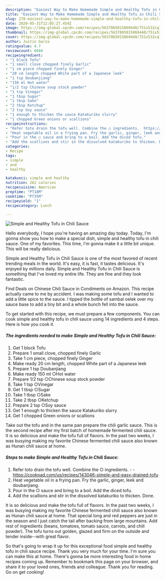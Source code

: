 ```yaml
---
description: "Easiest Way to Make Homemade Simple and Healthy Tofu in Chili Sauce"
title: "Easiest Way to Make Homemade Simple and Healthy Tofu in Chili Sauce"
slug: 278-easiest-way-to-make-homemade-simple-and-healthy-tofu-in-chili-sauce
date: 2020-05-31T12:05:27.454Z
image: https://img-global.cpcdn.com/recipes/5637865015869440/751x532cq70/simple-and-healthy-tofu-in-chili-sauce-recipe-main-photo.jpg
thumbnail: https://img-global.cpcdn.com/recipes/5637865015869440/751x532cq70/simple-and-healthy-tofu-in-chili-sauce-recipe-main-photo.jpg
cover: https://img-global.cpcdn.com/recipes/5637865015869440/751x532cq70/simple-and-healthy-tofu-in-chili-sauce-recipe-main-photo.jpg
author: Justin Garza
ratingvalue: 4.7
reviewcount: 6684
recipeingredient:
- "1 block Tofu"
- "1 small clove chopped finely Garlic"
- "1 cm piece chopped finely Ginger"
- "20 cm length chopped White part of a Japanese leek"
- "1 tsp Doubanjiang"
- "150 ml Hot water"
- "1/2 tsp Chinese soup stock powder"
- "1 tsp Vinegar"
- "1 tbsp Sugar"
- "1 tbsp Sake"
- "2 tbsp Ketchup"
- "2 tsp Soy sauce"
- "1 enough to thicken the sauce Katakuriko slurry"
- "1 chopped Green onions or scallions"
recipeinstructions:
- "Refer toto drain the tofu well. Combine the ○ ingredients.  https://cookpad.com/us/recipes/143046-simple-and-easy-drained-tofu"
- "Heat vegetable oil in a frying pan. Fry the garlic, ginger, leek and doubanjiang."
- "Pour in the ○ sauce and bring to a boil. Add the diced tofu."
- "Add the scallions and stir in the dissolved katakuriko to thicken. Done."
categories:
- Recipe
tags:
- simple
- and
- healthy

katakunci: simple and healthy 
nutrition: 262 calories
recipecuisine: American
preptime: "PT18M"
cooktime: "PT35M"
recipeyield: "1"
recipecategory: Lunch

---
```



![Simple and Healthy Tofu in Chili Sauce](https://img-global.cpcdn.com/recipes/5637865015869440/751x532cq70/simple-and-healthy-tofu-in-chili-sauce-recipe-main-photo.jpg)

Hello everybody, I hope you're having an amazing day today. Today, I'm gonna show you how to make a special dish, simple and healthy tofu in chili sauce. One of my favorites. This time, I'm gonna make it a little bit unique. This will be really delicious.

Simple and Healthy Tofu in Chili Sauce is one of the most favored of recent trending meals in the world. It's easy, it is fast, it tastes delicious. It's enjoyed by millions daily. Simple and Healthy Tofu in Chili Sauce is something that I've loved my entire life. They are fine and they look fantastic.

Find Deals on Chinese Chili Sauce in Condiments on Amazon. This recipe actually came to me by accident. I was making some tofu and I wanted to add a little spice to the sauce. I tipped the bottle of sambal oelek over my sauce base to add a tiny bit and a whole bunch fell into the sauce.


To get started with this recipe, we must prepare a few components. You can cook simple and healthy tofu in chili sauce using 14 ingredients and 4 steps. Here is how you cook it.

<!--inarticleads1-->

##### The ingredients needed to make Simple and Healthy Tofu in Chili Sauce:

1. Get 1 block Tofu
1. Prepare 1 small clove, chopped finely Garlic
1. Take 1 cm piece, chopped finely Ginger
1. Make ready 20 cm length, chopped White part of a Japanese leek
1. Prepare 1 tsp Doubanjiang
1. Make ready 150 ml ○Hot water
1. Prepare 1/2 tsp ○Chinese soup stock powder
1. Take 1 tsp ○Vinegar
1. Get 1 tbsp ○Sugar
1. Take 1 tbsp ○Sake
1. Take 2 tbsp ○Ketchup
1. Prepare 2 tsp ○Soy sauce
1. Get 1 enough to thicken the sauce Katakuriko slurry
1. Get 1 chopped Green onions or scallions


Take out the tofu and in the same pan prepare the chili garlic sauce. This is the second recipe after my first batch of homemade fermented chili sauce. It is so delicious and make the tofu full of flavors. In the past two weeks, I was busying making my favorite Chinese fermented chili sauce also known as Hunan chili sauce at home. 

<!--inarticleads2-->

##### Steps to make Simple and Healthy Tofu in Chili Sauce:

1. Refer toto drain the tofu well. Combine the ○ ingredients. -  - https://cookpad.com/us/recipes/143046-simple-and-easy-drained-tofu
1. Heat vegetable oil in a frying pan. Fry the garlic, ginger, leek and doubanjiang.
1. Pour in the ○ sauce and bring to a boil. Add the diced tofu.
1. Add the scallions and stir in the dissolved katakuriko to thicken. Done.


It is so delicious and make the tofu full of flavors. In the past two weeks, I was busying making my favorite Chinese fermented chili sauce also known as Hunan chili sauce at home. That special long and red peppers are just in the season and I just catch the tail after backing from large mountains. Add rest of ingredients (beans, tomatoes, tomato sauce, carrots, and chili powder). The tofu turns out golden, glazed and firm on the outside and tender inside--with great flavor. 

So that's going to wrap it up for this exceptional food simple and healthy tofu in chili sauce recipe. Thank you very much for your time. I'm sure you can make this at home. There's gonna be more interesting food in home recipes coming up. Remember to bookmark this page on your browser, and share it to your loved ones, friends and colleague. Thank you for reading. Go on get cooking!
